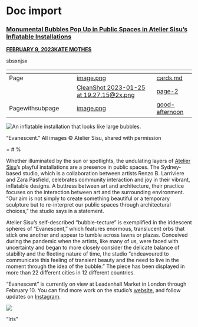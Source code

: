 # Doc import

### [**Monumental Bubbles Pop Up in Public Spaces in Atelier Sisu’s Inflatable Installations**](https://www.thisiscolossal.com/2023/02/atelier-sisu-bubbletecture/) <a href="#j0f5ksi07eka" id="j0f5ksi07eka"></a>

[**FEBRUARY 9, 2023**](https://www.thisiscolossal.com/2023/02/atelier-sisu-bubbletecture/)[**KATE MOTHES**](https://www.thisiscolossal.com/author/kmothes/)

sbsxnjsx



<table data-view="cards"><thead><tr><th></th><th></th><th></th><th data-hidden data-card-cover data-type="files"></th><th data-hidden data-card-target data-type="content-ref"></th></tr></thead><tbody><tr><td>Page   </td><td></td><td></td><td><a href=".gitbook/assets/image.png">image.png</a></td><td><a href="cards.md">cards.md</a></td></tr><tr><td>      </td><td>               </td><td></td><td><a href=".gitbook/assets/CleanShot 2023-01-25 at 19.27.15@2x.png">CleanShot 2023-01-25 at 19.27.15@2x.png</a></td><td><a href="page-2/">page-2</a></td></tr><tr><td>Pagewithsubpage         </td><td></td><td></td><td><a href=".gitbook/assets/image.png">image.png</a></td><td><a href="group-1/good-afternoon/">good-afternoon</a></td></tr></tbody></table>

![An inflatable installation that looks like large bubbles.](.gitbook/assets/0.jpeg)

“Evanescent.” All images © Atelier Sisu, shared with permission

\= # %



Whether illuminated by the sun or spotlights, the undulating layers of [Atelier Sisu](https://www.ateliersisu.com/)’s playful installations are a presence in public spaces. The Sydney-based studio, which is a collaboration between artists Renzo B. Larriviere and Zara Pasfield, celebrates community interaction and joy in their vibrant, inflatable designs. A buttress between art and architecture, their practice focuses on the interaction between art and the surrounding environment. “Our aim is not simply to create something beautiful or a temporary sculpture but to re-interpret our public spaces through architectural choices,” the studio says in a statement.

Atelier Sisu’s self-described “bubble-tecture” is exemplified in the iridescent spheres of “Evanescent,” which features enormous, translucent orbs that stick one another and appear to tumble across lawns or plazas. Conceived during the pandemic when the artists, like many of us, were faced with uncertainty and began to more closely consider the delicate balance of stability and the fleeting nature of time, the studio “endeavoured to communicate this feeling of transient beauty and the need to live in the moment through the idea of the bubble.” The piece has been displayed in more than 22 different cities in 12 different countries.

“Evanescent” is currently on view at Leadenhall Market in London through February 10. You can find more work on the studio’s [website](https://www.ateliersisu.com/), and follow updates on [Instagram](https://www.instagram.com/ateliersisu).

![](.gitbook/assets/1.jpeg)

“Iris”
